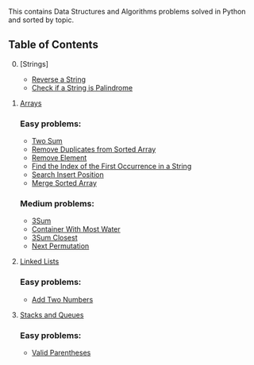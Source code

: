 This contains Data Structures and Algorithms problems solved in Python and sorted by topic. 

## Table of Contents

0. [Strings]
    - [Reverse a String](#reverse-a-string)
    - [Check if a String is Palindrome](#check-if-a-string-is-palindrome)

1. [Arrays](#arrays)
    ### Easy problems:
    - [Two Sum](#two-sum)
    - [Remove Duplicates from Sorted Array](#remove-duplicates-from-sorted-array)
    - [Remove Element](#remove-element)
    - [Find the Index of the First Occurrence in a String](#find-the-index-of-the-first-occurrence-in-a-string)
    - [Search Insert Position](#search-insert-position)
    - [Merge Sorted Array](#merge-sorted-array)

    ### Medium problems:
    - [3Sum](#3sum)
    - [Container With Most Water](#container-with-most-water)
    - [3Sum Closest](#3sum-closest)
    - [Next Permutation](#next-permutation)

2. [Linked Lists](#linked-lists)
    ### Easy problems:
    - [Add Two Numbers](#add-two-numbers)

3. [Stacks and Queues](#stacks-and-queues)
    ### Easy problems:
    - [Valid Parentheses](#valid-parentheses)
